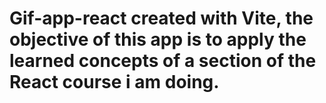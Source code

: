 # Gif-app-react created with Vite, the objective of this app is to apply the learned concepts of a section of the React course i am doing.  

